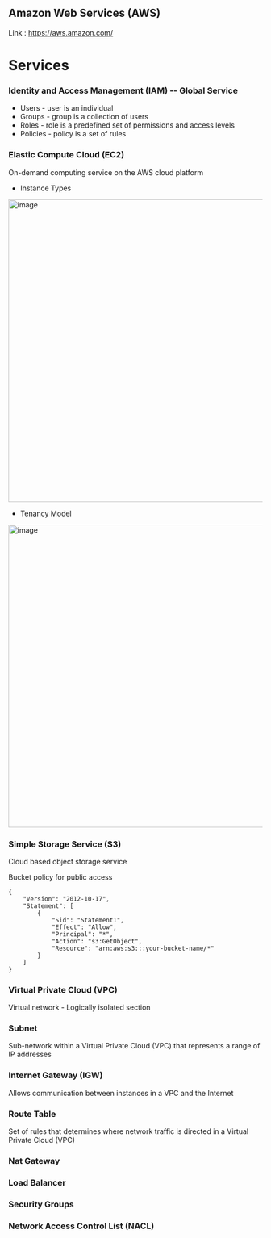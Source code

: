 ## Amazon Web Services (AWS)
Link : https://aws.amazon.com/
# Services

### Identity and Access Management (IAM) -- Global Service
- Users - user is an individual
- Groups - group is a collection of users
- Roles - role is a predefined set of permissions and access levels
- Policies - policy is a set of rules

### Elastic Compute Cloud (EC2) 
On-demand computing service on the AWS cloud platform

- Instance Types<br>
<img width="600" alt="image" src="https://github.com/user-attachments/assets/f2fdb6c3-9a40-4992-9c4c-9cf662010f68">

- Tenancy Model<br>
<img width="600" alt="image" src="https://github.com/user-attachments/assets/1d691ce6-ee47-47e2-b17b-24d2614fce0d">

### Simple Storage Service (S3)
Cloud based object storage service

Bucket policy for public access
```
{
    "Version": "2012-10-17",
    "Statement": [
        {
            "Sid": "Statement1",
            "Effect": "Allow",
            "Principal": "*",
            "Action": "s3:GetObject",
            "Resource": "arn:aws:s3:::your-bucket-name/*"
        }
    ]
}
```

### Virtual Private Cloud (VPC)
Virtual network - Logically isolated section

### Subnet
Sub-network within a Virtual Private Cloud (VPC) that represents a range of IP addresses

### Internet Gateway (IGW)
Allows communication between instances in a VPC and the Internet

### Route Table
Set of rules that determines where network traffic is directed in a Virtual Private Cloud (VPC)

### Nat Gateway

### Load Balancer

### Security Groups

### Network Access Control List (NACL)


